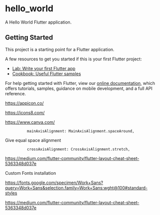 # hello_world

A Hello World Flutter application.

## Getting Started

This project is a starting point for a Flutter application.

A few resources to get you started if this is your first Flutter project:

- [Lab: Write your first Flutter app](https://flutter.dev/docs/get-started/codelab)
- [Cookbook: Useful Flutter samples](https://flutter.dev/docs/cookbook)

For help getting started with Flutter, view our
[online documentation](https://flutter.dev/docs), which offers tutorials,
samples, guidance on mobile development, and a full API reference.

https://appicon.co/

https://icons8.com/

https://www.canva.com/

              mainAxisAlignment: MainAxisAlignment.spaceAround,

Give equal space alignment

              crossAxisAlignment: CrossAxisAlignment.stretch,

https://medium.com/flutter-community/flutter-layout-cheat-sheet-5363348d037e

Custom Fonts installation

https://fonts.google.com/specimen/Work+Sans?query=Work+Sans&selection.family=Work+Sans:wght@100#standard-styles

https://medium.com/flutter-community/flutter-layout-cheat-sheet-5363348d037e
